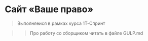 # Сайт «Ваше право»

> Выполняеися в рамках курса 1Т-Спринт

> > Про работу со сборщиком читать в файле GULP.md
